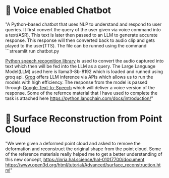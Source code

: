 # 📌 Voice enabled Chatbot

"A Python-based chatbot that uses NLP to understand and respond to user queries. It first convert the query of the user given via voice command into a text(ASR).
This text is later then passed to an LLM to generate accurate response. This response will then converted back to audio clip and gets played to the user(TTS).
The file can be runned using the command ```streamlit run chatbot.py

[Python speech recognition library](https://pypi.org/project/SpeechRecognition/) is used to convert the audio captured into text which then will be fed into the LLM as a query. The Large Language Model(LLM) used here is llama3-8b-8192 which is loaded and runned using groq api. [Groq](https://groq.com/) offers LLM inference via APIs which allows us to run the models with high efficiency. 
The response from the model is passed through [Google Text-to-Speech](https://pypi.org/project/gTTS/) which will deliver a voice version of the response.
Some of the refernce material that I have used to complete the task is attached here
https://python.langchain.com/docs/introduction/"

# 📌 Surface Reconstruction from Point Cloud

"We were given a deformed point cloud and asked to remove the deformation and reconstruct the original shape from the point cloud.
Some of the reference materials really helped me to get a better understanding of this new concept, 
https://inria.hal.science/hal-01017700/document
https://www.open3d.org/html/tutorial/Advanced/surface_reconstruction.html"

